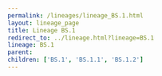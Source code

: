 ```yaml
---
permalink: /lineages/lineage_BS.1.html
layout: lineage_page
title: Lineage BS.1
redirect_to: ../lineage.html?lineage=BS.1
lineage: BS.1
parent: 
children: ['BS.1', 'BS.1.1', 'BS.1.2']
---
```

